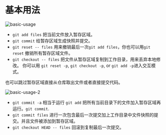 # 基本用法

![basic-usage](/elf-mouse/git-please/raw/master/doc/basic-usage.svg)

- `git add files` 把当前文件放入暂存区域。
- `git commit` 给暂存区域生成快照并提交。
- `git reset -- files` 用来撤销最后一次`git add files`，你也可以用`git reset` 撤销所有暂存区域文件。
- `git checkout -- files` 把文件从暂存区域复制到工作目录，用来丢弃本地修改。
你可以用 `git reset -p`, `git checkout -p`, or `git add -p`进入交互模式。

也可以跳过暂存区域直接从仓库取出文件或者直接提交代码。

![basic-usage-2](/elf-mouse/git-please/raw/master/doc/basic-usage-2.svg)

- `git commit -a` 相当于运行 `git add` 把所有当前目录下的文件加入暂存区域再运行。`git commit`.
- `git commit files` 进行一次包含最后一次提交加上工作目录中文件快照的提交。并且文件被添加到暂存区域。
- `git checkout HEAD -- files` 回滚到复制最后一次提交。
